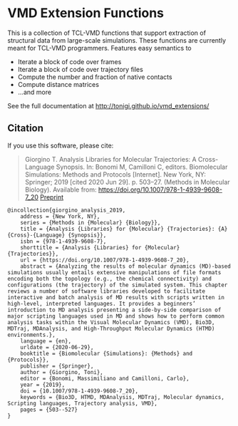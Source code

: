 VMD Extension Functions
==============

This is a collection of TCL-VMD functions that support extraction of
structural data from large-scale simulations. These functions are
currently meant for TCL-VMD programmers.  Features easy semantics to

 * Iterate a block of code over frames
 * Iterate a block of code over trajectory files
 * Compute the number and fraction of native contacts
 * Compute distance matrices
 * ...and more

See the full documentation at http://tonigi.github.io/vmd_extensions/


Citation
--------

If you use this software, please cite:

> Giorgino T. Analysis Libraries for Molecular Trajectories: A Cross-Language Synopsis. In: Bonomi M, Camilloni C, editors. Biomolecular Simulations: Methods and Protocols [Internet]. New York, NY: Springer; 2019 [cited 2020 Jun 29]. p. 503–27. (Methods in Molecular Biology). Available from: https://doi.org/10.1007/978-1-4939-9608-7_20 [Preprint](https://github.com/giorginolab/analysis_libraries_chapter)


```
@incollection{giorgino_analysis_2019,
	address = {New York, NY},
	series = {Methods in {Molecular} {Biology}},
	title = {Analysis {Libraries} for {Molecular} {Trajectories}: {A} {Cross}-{Language} {Synopsis}},
	isbn = {978-1-4939-9608-7},
	shorttitle = {Analysis {Libraries} for {Molecular} {Trajectories}},
	url = {https://doi.org/10.1007/978-1-4939-9608-7_20},
	abstract = {Analyzing the results of molecular dynamics (MD)-based simulations usually entails extensive manipulations of file formats encoding both the topology (e.g., the chemical connectivity) and configurations (the trajectory) of the simulated system. This chapter reviews a number of software libraries developed to facilitate interactive and batch analysis of MD results with scripts written in high-level, interpreted languages. It provides a beginners’ introduction to MD analysis presenting a side-by-side comparison of major scripting languages used in MD and shows how to perform common analysis tasks within the Visual Molecular Dynamics (VMD), Bio3D, MDTraj, MDAnalysis, and High-Throughput Molecular Dynamics (HTMD) environments.},
	language = {en},
	urldate = {2020-06-29},
	booktitle = {Biomolecular {Simulations}: {Methods} and {Protocols}},
	publisher = {Springer},
	author = {Giorgino, Toni},
	editor = {Bonomi, Massimiliano and Camilloni, Carlo},
	year = {2019},
	doi = {10.1007/978-1-4939-9608-7_20},
	keywords = {Bio3D, HTMD, MDAnalysis, MDTraj, Molecular dynamics, Scripting languages, Trajectory analysis, VMD},
	pages = {503--527}
}

```
